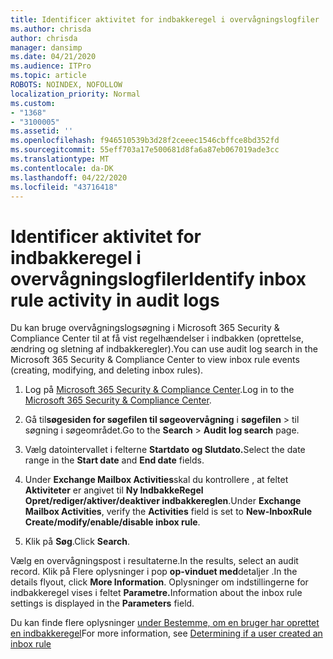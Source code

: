 ```yaml
---
title: Identificer aktivitet for indbakkeregel i overvågningslogfiler
ms.author: chrisda
author: chrisda
manager: dansimp
ms.date: 04/21/2020
ms.audience: ITPro
ms.topic: article
ROBOTS: NOINDEX, NOFOLLOW
localization_priority: Normal
ms.custom:
- "1368"
- "3100005"
ms.assetid: ''
ms.openlocfilehash: f946510539b3d28f2ceeec1546cbffce8bd352fd
ms.sourcegitcommit: 55eff703a17e500681d8fa6a87eb067019ade3cc
ms.translationtype: MT
ms.contentlocale: da-DK
ms.lasthandoff: 04/22/2020
ms.locfileid: "43716418"
---
```

# <a name="identify-inbox-rule-activity-in-audit-logs"></a><span data-ttu-id="a70a5-102">Identificer aktivitet for indbakkeregel i overvågningslogfiler</span><span class="sxs-lookup"><span data-stu-id="a70a5-102">Identify inbox rule activity in audit logs</span></span>

<span data-ttu-id="a70a5-103">Du kan bruge overvågningslogsøgning i Microsoft 365 Security & Compliance Center til at få vist regelhændelser i indbakken (oprettelse, ændring og sletning af indbakkeregler).</span><span class="sxs-lookup"><span data-stu-id="a70a5-103">You can use audit log search in the Microsoft 365 Security & Compliance Center to view inbox rule events (creating, modifying, and deleting inbox rules).</span></span>

1. <span data-ttu-id="a70a5-104">Log på [Microsoft 365 Security & Compliance Center](https://protection.office.com/).</span><span class="sxs-lookup"><span data-stu-id="a70a5-104">Log in to the [Microsoft 365 Security & Compliance Center](https://protection.office.com/).</span></span>

2. <span data-ttu-id="a70a5-105">Gå til**søgesiden for søgefilen til søgeovervågning** i **søgefilen** > til søgning i søgeområdet.</span><span class="sxs-lookup"><span data-stu-id="a70a5-105">Go to the **Search** > **Audit log search** page.</span></span>

3. <span data-ttu-id="a70a5-106">Vælg datointervallet i felterne **Startdato** **og Slutdato.**</span><span class="sxs-lookup"><span data-stu-id="a70a5-106">Select the date range in the **Start date** and **End date** fields.</span></span>

4. <span data-ttu-id="a70a5-107">Under **Exchange Mailbox Activities**skal du kontrollere , at feltet **Aktiviteter** er angivet til **Ny IndbakkeRegel Opret/rediger/aktiver/deaktiver indbakkereglen**.</span><span class="sxs-lookup"><span data-stu-id="a70a5-107">Under **Exchange Mailbox Activities**, verify the **Activities** field is set to **New-InboxRule Create/modify/enable/disable inbox rule**.</span></span>

5. <span data-ttu-id="a70a5-108">Klik på **Søg**.</span><span class="sxs-lookup"><span data-stu-id="a70a5-108">Click **Search**.</span></span>

<span data-ttu-id="a70a5-109">Vælg en overvågningspost i resultaterne.</span><span class="sxs-lookup"><span data-stu-id="a70a5-109">In the results, select an audit record.</span></span> <span data-ttu-id="a70a5-110">Klik på Flere oplysninger i pop **op-vinduet med**detaljer .</span><span class="sxs-lookup"><span data-stu-id="a70a5-110">In the details flyout, click **More Information**.</span></span> <span data-ttu-id="a70a5-111">Oplysninger om indstillingerne for indbakkeregel vises i feltet **Parametre.**</span><span class="sxs-lookup"><span data-stu-id="a70a5-111">Information about the inbox rule settings is displayed in the **Parameters** field.</span></span>

<span data-ttu-id="a70a5-112">Du kan finde flere oplysninger [under Bestemme, om en bruger har oprettet en indbakkeregel](https://docs.microsoft.com//office365/securitycompliance/auditing-troubleshooting-scenarios#determining-if-a-user-created-an-inbox-rule)</span><span class="sxs-lookup"><span data-stu-id="a70a5-112">For more information, see [Determining if a user created an inbox rule](https://docs.microsoft.com//office365/securitycompliance/auditing-troubleshooting-scenarios#determining-if-a-user-created-an-inbox-rule)</span></span>
